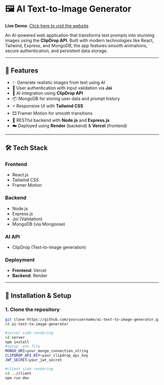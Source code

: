 # 🖼️ AI Text-to-Image Generator

**Live Demo**: [Click here to visit the website](https://textimagegenerator-14olpse1s-manashvis-projects.vercel.app/)

An AI-powered web application that transforms text prompts into stunning images using the **ClipDrop API**. Built with modern technologies like React, Tailwind, Express, and MongoDB, the app features smooth animations, secure authentication, and persistent data storage.

---

## 🚀 Features

- ✨ Generate realistic images from text using AI
- 🔐 User authentication with input validation via **Joi**
- 🧠 AI integration using **ClipDrop API**
- 📦 MongoDB for storing user data and prompt history
- ⚡ Responsive UI with **Tailwind CSS**
- 🎞️ Framer Motion for smooth transitions
- 📡 RESTful backend with **Node.js** and **Express.js**
- ☁️ Deployed using **Render** (backend) & **Vercel** (frontend)

---

## 🛠 Tech Stack

### Frontend
- React.js
- Tailwind CSS
- Framer Motion

### Backend
- Node.js
- Express.js
- Joi (Validation)
- MongoDB (via Mongoose)

### AI API
- ClipDrop (Text-to-Image generation)

### Deployment
- **Frontend**: Vercel  
- **Backend**: Render

---

## 📂 Installation & Setup

### 1. Clone the repository

```bash
git clone https://github.com/yourusername/ai-text-to-image-generator.git
cd ai-text-to-image-generator

#server side rendering
cd server
npm install
#setup .env file
MONGO_URI=your_mongo_connection_string
CLIPDROP_API_KEY=your_clipdrop_api_key
JWT_SECRET=your_jwt_secret

#client side rendering
cd ../client
npm run dev

